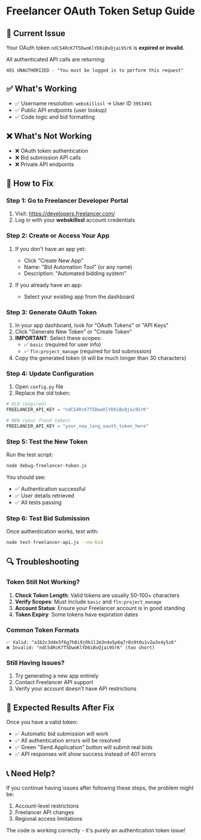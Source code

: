 # Freelancer OAuth Token Setup Guide

## 🚨 Current Issue
Your OAuth token `ndC54RcK7T5DwoKlYD6iBvQjai9SrK` is **expired or invalid**.

All authenticated API calls are returning:
```
401 UNAUTHORIZED - "You must be logged in to perform this request"
```

## ✅ What's Working
- ✅ Username resolution: `webskillssl` → User ID `3953491`
- ✅ Public API endpoints (user lookup)
- ✅ Code logic and bid formatting

## ❌ What's Not Working
- ❌ OAuth token authentication
- ❌ Bid submission API calls
- ❌ Private API endpoints

## 🔧 How to Fix

### Step 1: Go to Freelancer Developer Portal
1. Visit: https://developers.freelancer.com/
2. Log in with your **webskillssl** account credentials

### Step 2: Create or Access Your App
1. If you don't have an app yet:
   - Click "Create New App"
   - Name: "Bid Automation Tool" (or any name)
   - Description: "Automated bidding system"
   
2. If you already have an app:
   - Select your existing app from the dashboard

### Step 3: Generate OAuth Token
1. In your app dashboard, look for "OAuth Tokens" or "API Keys"
2. Click "Generate New Token" or "Create Token"
3. **IMPORTANT**: Select these scopes:
   - ✅ `basic` (required for user info)
   - ✅ `fln:project_manage` (required for bid submission)
4. Copy the generated token (it will be much longer than 30 characters)

### Step 4: Update Configuration
1. Open `config.py` file
2. Replace the old token:
```python
# OLD (expired)
FREELANCER_API_KEY = "ndC54RcK7T5DwoKlYD6iBvQjai9SrK"

# NEW (your fresh token)
FREELANCER_API_KEY = "your_new_long_oauth_token_here"
```

### Step 5: Test the New Token
Run the test script:
```bash
node debug-freelancer-token.js
```

You should see:
- ✅ Authentication successful
- ✅ User details retrieved
- ✅ All tests passing

### Step 6: Test Bid Submission
Once authentication works, test with:
```bash
node test-freelancer-api.js --no-bid
```

## 🔍 Troubleshooting

### Token Still Not Working?
1. **Check Token Length**: Valid tokens are usually 50-100+ characters
2. **Verify Scopes**: Must include `basic` and `fln:project_manage`
3. **Account Status**: Ensure your Freelancer account is in good standing
4. **Token Expiry**: Some tokens have expiration dates

### Common Token Formats
```
✅ Valid: "a1b2c3d4e5f6g7h8i9j0k1l2m3n4o5p6q7r8s9t0u1v2w3x4y5z6"
❌ Invalid: "ndC54RcK7T5DwoKlYD6iBvQjai9SrK" (too short)
```

### Still Having Issues?
1. Try generating a new app entirely
2. Contact Freelancer API support
3. Verify your account doesn't have API restrictions

## 🎯 Expected Results After Fix
Once you have a valid token:
- ✅ Automatic bid submission will work
- ✅ All authentication errors will be resolved
- ✅ Green "Send Application" button will submit real bids
- ✅ API responses will show success instead of 401 errors

## 📞 Need Help?
If you continue having issues after following these steps, the problem might be:
1. Account-level restrictions
2. Freelancer API changes
3. Regional access limitations

The code is working correctly - it's purely an authentication token issue! 